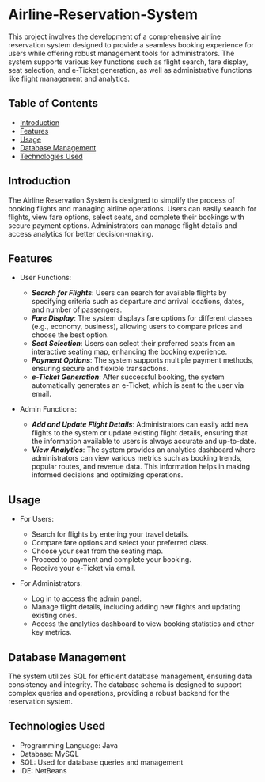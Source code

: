 # Airline-Reservation-System
This project involves the development of a comprehensive airline reservation system designed to provide a seamless booking experience for users while offering robust management tools for administrators. The system supports various key functions such as flight search, fare display, seat selection, and e-Ticket generation, as well as administrative functions like flight management and analytics.

## Table of Contents
- [Introduction](#introduction)
- [Features](#features)
- [Usage](#usage)
- [Database Management](#database-management)
- [Technologies Used](#technologies-used)

## Introduction
The Airline Reservation System is designed to simplify the process of booking flights and managing airline operations. Users can easily search for flights, view fare options, select seats, and complete their bookings with secure payment options. Administrators can manage flight details and access analytics for better decision-making.

## Features
- User Functions:

  - ***Search for Flights***: Users can search for available flights by specifying criteria such as departure and arrival locations, dates, and number of passengers.
  - ***Fare Display***: The system displays fare options for different classes (e.g., economy, business), allowing users to compare prices and choose the best option.
  - ***Seat Selection***: Users can select their preferred seats from an interactive seating map, enhancing the booking experience.
  - ***Payment Options***: The system supports multiple payment methods, ensuring secure and flexible transactions.
  - ***e-Ticket Generation***: After successful booking, the system automatically generates an e-Ticket, which is sent to the user via email.
    
- Admin Functions:

   - ***Add and Update Flight Details***: Administrators can easily add new flights to the system or update existing flight details, ensuring that the information available to users is always accurate and up-to-date.
   - ***View Analytics***: The system provides an analytics dashboard where administrators can view various metrics such as booking trends, popular routes, and revenue data. This information helps in making informed decisions and optimizing operations.

## Usage
- For Users:
  - Search for flights by entering your travel details.
  - Compare fare options and select your preferred class.
  - Choose your seat from the seating map.
  - Proceed to payment and complete your booking.
  - Receive your e-Ticket via email.
    
- For Administrators:
  - Log in to access the admin panel.
  - Manage flight details, including adding new flights and updating existing ones.
  - Access the analytics dashboard to view booking statistics and other key metrics.
    
## Database Management
The system utilizes SQL for efficient database management, ensuring data consistency and integrity. The database schema is designed to support complex queries and operations, providing a robust backend for the reservation system.

## Technologies Used
- Programming Language: Java
- Database: MySQL
- SQL: Used for database queries and management
- IDE: NetBeans
